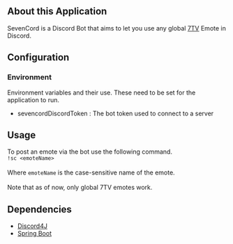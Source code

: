 ## About this Application

SevenCord is a Discord Bot that aims to let you use any global [7TV](https://7tv.app/emotes) Emote in Discord.

## Configuration

### Environment
Environment variables and their use.
These need to be set for the application to run.


- sevencordDiscordToken
: The bot token used to connect to a server

## Usage

To post an emote via the bot use the following command. <br>
`!sc <emoteName>` <br><br>
Where `emoteName` is the case-sensitive name of the emote. <br><br>
Note that as of now, only global 7TV emotes work.

## Dependencies 


- [Discord4J](https://github.com/Discord4J/Discord4J)
- [Spring Boot](https://github.com/spring-projects/spring-boot)
